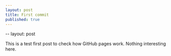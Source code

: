 ```yaml
---
layout: post
title: First commit
published: true
---
```


--
layout: post





This is a test first post to check how GitHub pages work. Nothing interesting here.

